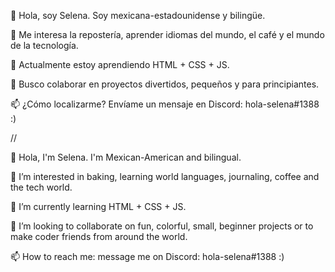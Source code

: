 👋 Hola, soy Selena. Soy mexicana-estadounidense y bilingüe.

👀 Me interesa la repostería, aprender idiomas del mundo, el café y el mundo de la tecnología.

🌱 Actualmente estoy aprendiendo HTML + CSS + JS.

💞️ Busco colaborar en proyectos divertidos, pequeños y para principiantes.

📫 ¿Cómo localizarme? Envíame un mensaje en Discord: hola-selena#1388 :)

//

👋 Hola, I'm Selena. I'm Mexican-American and bilingual.

👀 I’m interested in baking, learning world languages, journaling, coffee and the tech world.

🌱 I’m currently learning HTML + CSS + JS.

💞️ I’m looking to collaborate on fun, colorful, small, beginner projects or to make coder friends from around the world.

📫 How to reach me: message me on Discord: hola-selena#1388 :)
